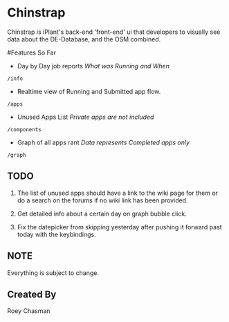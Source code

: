 Chinstrap
=========

Chinstrap is iPlant's back-end 'front-end' ui that developers to visually see data about the DE-Database, and the OSM combined.

#Features So Far

* Day by Day job reports *_What was Running and When_*

`/info`

* Realtime view of Running and Submitted app flow.

`/apps`

* Unused Apps List *_Private apps are not included_*

`/components`

* Graph of all apps rant *_Data represents Completed apps only_*

`/graph`

## TODO

1. The list of unused apps should have a link to the wiki page for
them or do a search on the forums if no wiki link has been provided.

2. Get detailed info about a certain day on graph bubble click.

3. Fix the datepicker from skipping yesterday after pushing it forward past
today with the keybindings.

## NOTE

Everything is subject to change.

## Created By

Roey Chasman

